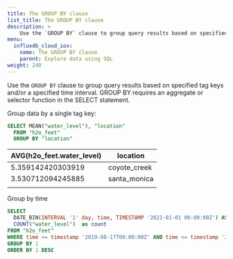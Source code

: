 ```yaml
---
title: The GROUP BY clause
list_title: The GROUP BY clause
description: > 
    Use the `GROUP BY` clause to group query results based on specified tag keys and/or a specified time interval.
menu:
  influxdb_cloud_iox:
    name: The GROUP BY clause
    parent: Explore data using SQL
weight: 240
---
```


 Use the `GROUP BY` clause to group query results based on specified tag keys and/or a specified time interval. GROUP BY requires an aggregate or selector function in the SELECT statement.


Group data by a single tag key:

```sql
SELECT MEAN("water_level"), "location"
  FROM "h2o_feet" 
  GROUP BY "location"
```
| AVG(h2o_feet.water_level) | location     |
| :------------------------ | ------------ |
| 5.359142420303919         | coyote_creek |
| 3.530712094245885         | santa_monica |
      |


Group by time

```sql
SELECT
  DATE_BIN(INTERVAL '1' day, time, TIMESTAMP '2022-01-01 00:00:00Z') AS time,
  COUNT("water_level")  as count
FROM "h2o_feet"
WHERE time >= timestamp '2019-08-17T00:00:00Z' AND time <= timestamp '2019-09-10T00:00:00Z'
GROUP BY 1
ORDER BY 1 DESC
```